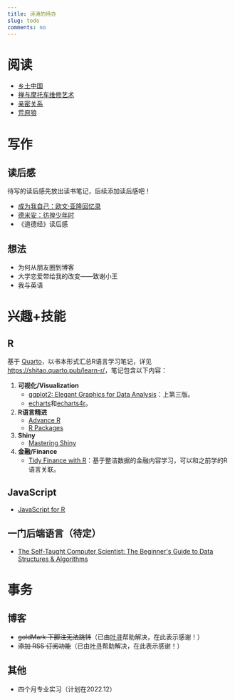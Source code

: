 ```yaml
---
title: 诗涛的待办
slug: todo
comments: no
---
```


# 阅读

- [乡土中国](https://book.douban.com/subject/30761674/)
- [禅与摩托车维修艺术](https://book.douban.com/subject/30208077/)
- [亲密关系](https://book.douban.com/subject/26585065/)
- [荒原狼](https://book.douban.com/subject/35607089/)

# 写作

## 读后感

待写的读后感先放出读书笔记，后续添加读后感吧！

- [成为我自己：欧文·亚隆回忆录](https://book.douban.com/subject/33460827/)
- [德米安：彷徨少年时](https://book.douban.com/subject/35060088/)
- 《道德经》读后感

## 想法

- 为何从朋友圈到博客
- 大学恋爱带给我的改变——致谢小王
- 我与英语

# 兴趣+技能

## R

基于 [Quarto](https://quarto.org/)，以书本形式汇总R语言学习笔记，详见 <https://shitao.quarto.pub/learn-r/>，笔记包含以下内容：

1. **可视化/Visualization**
    - [ggplot2: Elegant Graphics for Data Analysis](https://ggplot2-book.org/)：上第三版。
    - [echarts](https://echarts.apache.org/en/index.html)和[echarts4r](https://echarts4r.john-coene.com/index.html)。
1. **R语言精进**
    - [Advance R](https://adv-r.hadley.nz/)
    - [R Packages](https://r-pkgs.org/)
1. **Shiny**
    - [Mastering Shiny](https://mastering-shiny.org/)
1. **金融/Finance**
    - [Tidy Finance with R](https://www.tidy-finance.org/index.html)：基于整洁数据的金融内容学习，可以和之前学的R语言关联。

## JavaScript

- [JavaScript for R](https://book.javascript-for-r.com/)

## 一门后端语言（待定）

- [The Self-Taught Computer Scientist: The Beginner's Guide to Data Structures & Algorithms](https://www.amazon.com/Self-Taught-Computer-Scientist-Beginners-Science/dp/1119724414)

# 事务

## 博客

- ~~goldMark 下脚注无法跳转~~（已由[叶寻](https://cyrusyip.org/zh-cn/)帮助解决，在此表示感谢！）
- ~~添加 RSS 订阅功能~~（已由[叶寻](https://cyrusyip.org/zh-cn/)帮助解决，在此表示感谢！）

## 其他

- 四个月专业实习（计划在2022.12）
